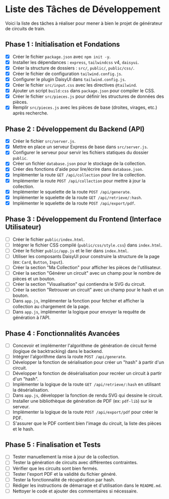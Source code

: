 # Liste des Tâches de Développement

Voici la liste des tâches à réaliser pour mener à bien le projet de générateur de circuits de train.

## Phase 1 : Initialisation et Fondations

-   [x] Créer le fichier `package.json` avec `npm init -y`.
-   [x] Installer les dépendances : `express`, `tailwindcss` v4, `daisyui`.
-   [x] Créer la structure de dossiers : `src/`, `public/`, `public/css/`.
-   [x] Créer le fichier de configuration `tailwind.config.js`.
-   [x] Configurer le plugin DaisyUI dans `tailwind.config.js`.
-   [x] Créer le fichier `src/input.css` avec les directives `@tailwind`.
-   [x] Ajouter un script `build:css` dans `package.json` pour compiler le CSS.
-   [x] Créer le fichier `src/pieces.js` pour définir les structures de données des pièces.
-   [x] Remplir `src/pieces.js` avec les pièces de base (droites, virages, etc.) après recherche.

## Phase 2 : Développement du Backend (API)

-   [x] Créer le fichier `src/server.js`.
-   [x] Mettre en place un serveur Express de base dans `src/server.js`.
-   [x] Configurer le serveur pour servir les fichiers statiques du dossier `public`.
-   [x] Créer un fichier `database.json` pour le stockage de la collection.
-   [x] Créer des fonctions d'aide pour lire/écrire dans `database.json`.
-   [x] Implémenter la route `GET /api/collection` pour lire la collection.
-   [x] Implémenter la route `POST /api/collection` pour mettre à jour la collection.
-   [x] Implémenter le squelette de la route `POST /api/generate`.
-   [x] Implémenter le squelette de la route `GET /api/retrieve/:hash`.
-   [x] Implémenter le squelette de la route `POST /api/export/pdf`.

## Phase 3 : Développement du Frontend (Interface Utilisateur)

-   [ ] Créer le fichier `public/index.html`.
-   [ ] Intégrer le fichier CSS compilé (`public/css/style.css`) dans `index.html`.
-   [ ] Créer le fichier `public/app.js` et le lier dans `index.html`.
-   [ ] Utiliser les composants DaisyUI pour construire la structure de la page (ex: `Card`, `Button`, `Input`).
-   [ ] Créer la section "Ma Collection" pour afficher les pièces de l'utilisateur.
-   [ ] Créer la section "Générer un circuit" avec un champ pour le nombre de pièces et un bouton.
-   [ ] Créer la section "Visualisation" qui contiendra le SVG du circuit.
-   [ ] Créer la section "Retrouver un circuit" avec un champ pour le hash et un bouton.
-   [ ] Dans `app.js`, implémenter la fonction pour fetcher et afficher la collection au chargement de la page.
-   [ ] Dans `app.js`, implémenter la logique pour envoyer la requête de génération à l'API.

## Phase 4 : Fonctionnalités Avancées

-   [ ] Concevoir et implémenter l'algorithme de génération de circuit fermé (logique de backtracking) dans le backend.
-   [ ] Intégrer l'algorithme dans la route `POST /api/generate`.
-   [ ] Développer la fonction de sérialisation pour créer un "hash" à partir d'un circuit.
-   [ ] Développer la fonction de désérialisation pour recréer un circuit à partir d'un "hash".
-   [ ] Implémenter la logique de la route `GET /api/retrieve/:hash` en utilisant la désérialisation.
-   [ ] Dans `app.js`, développer la fonction de rendu SVG qui dessine le circuit.
-   [ ] Installer une bibliothèque de génération de PDF (ex: `pdf-lib`) sur le serveur.
-   [ ] Implémenter la logique de la route `POST /api/export/pdf` pour créer le PDF.
-   [ ] S'assurer que le PDF contient bien l'image du circuit, la liste des pièces et le hash.

## Phase 5 : Finalisation et Tests

-   [ ] Tester manuellement la mise à jour de la collection.
-   [ ] Tester la génération de circuits avec différentes contraintes.
-   [ ] Vérifier que les circuits sont bien fermés.
-   [ ] Tester l'export PDF et la validité du fichier généré.
-   [ ] Tester la fonctionnalité de récupération par hash.
-   [ ] Rédiger les instructions de démarrage et d'utilisation dans le `README.md`.
-   [ ] Nettoyer le code et ajouter des commentaires si nécessaire.
